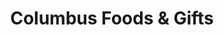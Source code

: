 ---
title: "Columbus Foods & Gifts"
url: /des-plaines/columbus-foods-and-gifts/
shop: supermarket
---